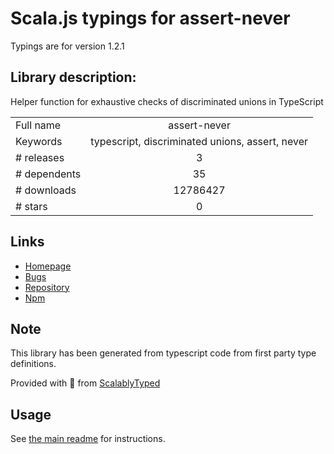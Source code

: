 
# Scala.js typings for assert-never

Typings are for version 1.2.1

## Library description:
Helper function for exhaustive checks of discriminated unions in TypeScript

|                    |                 |
| ------------------ | :-------------: |
| Full name          | assert-never |
| Keywords           | typescript, discriminated unions, assert, never |
| # releases         | 3 |
| # dependents       | 35 |
| # downloads        | 12786427 |
| # stars            | 0 |

## Links
- [Homepage](https://github.com/aikoven/assert-never#readme)
- [Bugs](https://github.com/aikoven/assert-never/issues)
- [Repository](https://github.com/aikoven/assert-never)
- [Npm](https://www.npmjs.com/package/assert-never)
    


## Note
This library has been generated from typescript code from first party type definitions.

Provided with :purple_heart: from [ScalablyTyped](https://github.com/oyvindberg/ScalablyTyped)

## Usage
See [the main readme](../../readme.md) for instructions.


